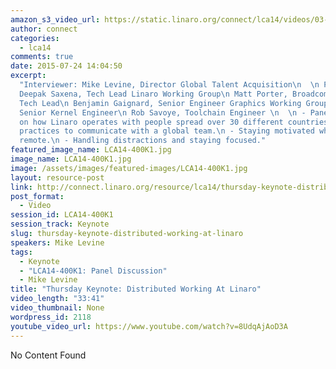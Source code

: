 ```yaml
---
amazon_s3_video_url: https://static.linaro.org/connect/lca14/videos/03-06-Thursday/Thursday%20Keynote-%20Distributed%20Working%20At%20Linaro.mp4
author: connect
categories:
  - lca14
comments: true
date: 2015-07-24 14:04:50
excerpt:
  "Interviewer: Mike Levine, Director Global Talent Acquisition\n  \n Panel:\n
  Deepak Saxena, Tech Lead Linaro Working Group\n Matt Porter, Broadcom Landing Team
  Tech Lead\n Benjamin Gaignard, Senior Engineer Graphics Working Group\n Linus Walleij,
  Senior Kernel Engineer\n Rob Savoye, Toolchain Engineer \n  \n - Panel discussion
  on how Linaro operates with people spread over 30 different countries \n - Best
  practices to communicate with a global team.\n - Staying motivated while working
  remote.\n - Handling distractions and staying focused."
featured_image_name: LCA14-400K1.jpg
image_name: LCA14-400K1.jpg
image: /assets/images/featured-images/LCA14-400K1.jpg
layout: resource-post
link: http://connect.linaro.org/resource/lca14/thursday-keynote-distributed-working-at-linaro/
post_format:
  - Video
session_id: LCA14-400K1
session_track: Keynote
slug: thursday-keynote-distributed-working-at-linaro
speakers: Mike Levine
tags:
  - Keynote
  - "LCA14-400K1: Panel Discussion"
  - Mike Levine
title: "Thursday Keynote: Distributed Working At Linaro"
video_length: "33:41"
video_thumbnail: None
wordpress_id: 2118
youtube_video_url: https://www.youtube.com/watch?v=8UdqAjAoD3A
---
```


No Content Found
